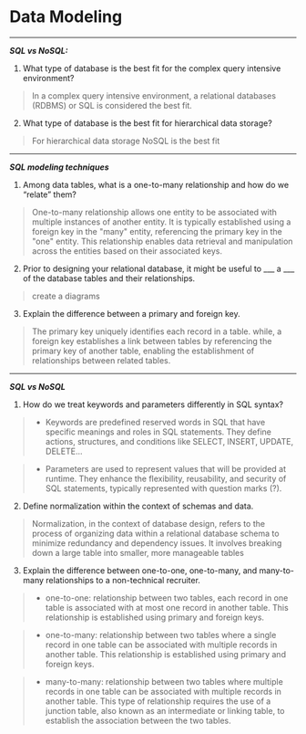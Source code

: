 # Data Modeling

----

**_SQL vs NoSQL:_**

1. What type of database is the best fit for the complex query intensive environment?

> In a complex query intensive environment, a relational databases (RDBMS) or SQL is considered the best fit.

2. What type of database is the best fit for hierarchical data storage?

> For hierarchical data storage NoSQL is the best fit

---

**_SQL modeling techniques_**


1. Among data tables, what is a one-to-many relationship and how do we “relate” them?

> One-to-many relationship allows one entity to be associated with multiple instances of another entity. It is typically established using a foreign key in the "many" entity, referencing the primary key in the "one" entity. This relationship enables data retrieval and manipulation across the entities based on their associated keys.

2. Prior to designing your relational database, it might be useful to ___ a ___ of the database tables and their relationships.

> create a diagrams

3. Explain the difference between a primary and foreign key.

> The primary key uniquely identifies each record in a table. while, a foreign key establishes a link between tables by referencing the primary key of another table, enabling the establishment of relationships between related tables.

----

**_SQL vs NoSQL_**

1. How do we treat keywords and parameters differently in SQL syntax?

>  * Keywords are predefined reserved words in SQL that have specific meanings and roles in SQL statements. They define actions, structures, and conditions like SELECT, INSERT, UPDATE, DELETE... 

> * Parameters are used to represent values that will be provided at runtime. They enhance the flexibility, reusability, and security of SQL statements, typically represented with question marks (?).

2. Define normalization within the context of schemas and data.

>Normalization, in the context of database design, refers to the process of organizing data within a relational database schema to minimize redundancy and dependency issues. It involves breaking down a large table into smaller, more manageable tables 

3. Explain the difference between one-to-one, one-to-many, and many-to-many relationships to a non-technical recruiter.

> * one-to-one: relationship between two tables, each record in one table is associated with at most one record in another table. This relationship is established using primary and foreign keys.

> * one-to-many: relationship between two tables where a single record in one table can be associated with multiple records in another table. This relationship is established using primary and foreign keys.

> *  many-to-many: relationship between two tables where multiple records in one table can be associated with multiple records in another table. This type of relationship requires the use of a junction table, also known as an intermediate or linking table, to establish the association between the two tables.
